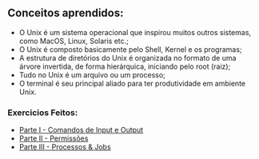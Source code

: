 ## Conceitos aprendidos:

* O Unix é um sistema operacional que inspirou muitos outros sistemas, como MacOS, Linux, Solaris etc.;
* O Unix é composto basicamente pelo Shell, Kernel e os programas;
* A estrutura de diretórios do Unix é organizada no formato de uma árvore invertida, de forma hierárquica, iniciando pelo root (raiz);
* Tudo no Unix é um arquivo ou um processo;
* O terminal é seu principal aliado para ter produtividade em ambiente Unix.

### Exercicios Feitos:

* [Parte I - Comandos de Input e Output](https://github.com/andremarquezz/trybe-exercicios/blob/main/Fundamentos-Desenvolvimento-Web/bloco-01-unix-e-bash/dia-04-unix-e-bash-parte-02/exerc%C3%ADcio-parte-01.md)
* [Parte II - Permissões](https://github.com/andremarquezz/trybe-exercicios/blob/main/Fundamentos-Desenvolvimento-Web/bloco-01-unix-e-bash/dia-04-unix-e-bash-parte-02/exerc%C3%ADcio-parte-02.md)
* [Parte III - Processos & Jobs](https://github.com/andremarquezz/trybe-exercicios/blob/main/Fundamentos-Desenvolvimento-Web/bloco-01-unix-e-bash/dia-04-unix-e-bash-parte-02/exerc%C3%ADcio-parte-03.md)
